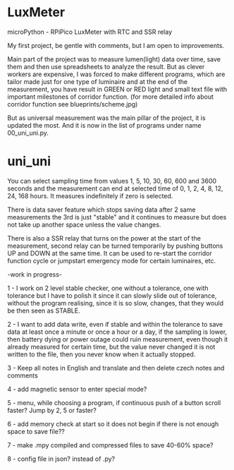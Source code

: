 # LuxMeter
microPython - RPiPico LuxMeter with RTC and SSR relay

My first project, be gentle with comments, but I am open to improvements.


Main part of the project was to measure lumen(light) data over time, save them and then use spreadsheets to analyze the result.
But as clever workers are expensive, I was forced to make different programs, which are tailor made just for one type of 
luminaire and at the end of the measurement, you have result in GREEN or RED light and small text file with important 
milestones of corridor function. (for more detailed info about corridor function see blueprints/scheme.jpg)

But as universal measurement was the main pillar of the project, it is updated the most. And it is now in the list of 
programs under name 00_uni_uni.py.

# uni_uni
You can select sampling time from values 1, 5, 10, 30, 60, 600 and 3600 seconds and the measurement can end at selected 
time of 0, 1, 2, 4, 8, 12, 24, 168 hours. It measures indefinitely if zero is selected.

There is data saver feature which stops saving data after 2 same measurements the 3rd is just "stable" and it continues 
to measure but does not take up another space unless the value changes.

There is also a SSR relay that turns on the power at the start of the measurement, second relay can be turned temporarily
by pushing buttons UP and DOWN at the same time. It can be used to re-start the corridor function cycle or jumpstart
emergency mode for certain luminaires, etc.

-work in progress-

1 - I work on 2 level stable checker, one without a tolerance, one with tolerance but I have to polish it since it can 
slowly slide out of tolerance, without the program realising, since it is so slow, changes, that they would be then 
seen as STABLE.

2 - I want to add data write, even if stable and within the tolerance to save data at least once a minute or once a hour 
or a day, if the sampling is lower, then battery dying or power outage could ruin measurement,
even though it already measured for certain time, but the value never changed it is not written to the file, then you never know when it actually stopped.

3 - Keep all notes in English and translate and then delete czech notes and comments

4 - add magnetic sensor to enter special mode?

5 - menu, while choosing a program, if continuous push of a button scroll faster? Jump by 2, 5 or faster?

6 - add memory check at start so it does not begin if there is not enough space to save file??

7 - make .mpy compiled and compressed files to save 40-60% space?

8 - config file in json? instead of .py? 